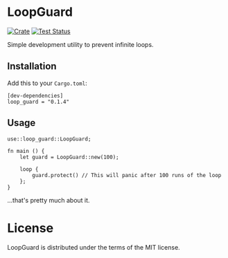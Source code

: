 # LoopGuard

[![Crate](https://img.shields.io/crates/v/loop-guard.svg)](https://crates.io/crates/loop-guard)
[![Test Status](https://github.com/nbry/loop-guard/actions/workflows/test-status.yml/badge.svg)](https://github.com/nbry/loop-guard/actions/workflows/test-status.yml)

Simple development utility to prevent infinite loops.

## Installation

Add this to your `Cargo.toml`:

```
[dev-dependencies]
loop_guard = "0.1.4"
```

## Usage

```
use::loop_guard::LoopGuard;

fn main () {
    let guard = LoopGuard::new(100);

    loop {
        guard.protect() // This will panic after 100 runs of the loop
    };
}
```

...that's pretty much about it.

# License

LoopGuard is distributed under the terms of the MIT license.


